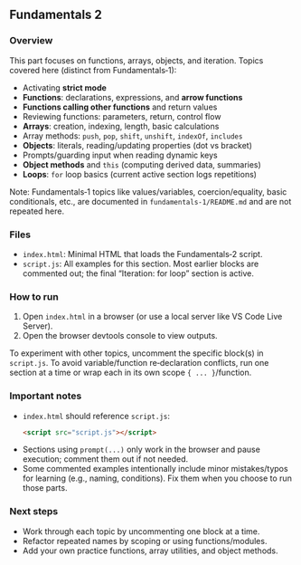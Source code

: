 ## Fundamentals 2

### Overview
This part focuses on functions, arrays, objects, and iteration. Topics covered here (distinct from Fundamentals‑1):
- Activating **strict mode**
- **Functions**: declarations, expressions, and **arrow functions**
- **Functions calling other functions** and return values
- Reviewing functions: parameters, return, control flow
- **Arrays**: creation, indexing, length, basic calculations
- Array methods: `push`, `pop`, `shift`, `unshift`, `indexOf`, `includes`
- **Objects**: literals, reading/updating properties (dot vs bracket)
- Prompts/guarding input when reading dynamic keys
- **Object methods** and `this` (computing derived data, summaries)
- **Loops**: `for` loop basics (current active section logs repetitions)

Note: Fundamentals‑1 topics like values/variables, coercion/equality, basic conditionals, etc., are documented in `fundamentals-1/README.md` and are not repeated here.

### Files
- `index.html`: Minimal HTML that loads the Fundamentals‑2 script.
- `script.js`: All examples for this section. Most earlier blocks are commented out; the final “Iteration: for loop” section is active.

### How to run
1. Open `index.html` in a browser (or use a local server like VS Code Live Server).
2. Open the browser devtools console to view outputs.

To experiment with other topics, uncomment the specific block(s) in `script.js`. To avoid variable/function re‑declaration conflicts, run one section at a time or wrap each in its own scope `{ ... }`/function.

### Important notes
- `index.html` should reference `script.js`:
  ```html
  <script src="script.js"></script>
  ```
- Sections using `prompt(...)` only work in the browser and pause execution; comment them out if not needed.
- Some commented examples intentionally include minor mistakes/typos for learning (e.g., naming, conditions). Fix them when you choose to run those parts.

### Next steps
- Work through each topic by uncommenting one block at a time.
- Refactor repeated names by scoping or using functions/modules.
- Add your own practice functions, array utilities, and object methods.
